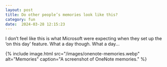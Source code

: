```yaml
---
layout: post
title: Do other people’s memories look like this?
category: fun
date:  2024-03-28 12:15:23
---
```

I don’t feel like this is what Microsoft were expecting when they set up the ‘on this day’ feature. What a day though. What a day...

{% include image.html src="/images/onenote-memories.webp" alt="Memories" caption="A screenshot of OneNote memories." %}